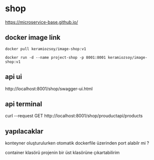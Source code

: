 # shop

https://microservice-base.github.io/


## docker image link
```
docker pull keramiozsoy/image-shop:v1

docker run -d --name project-shop -p 8001:8001 keramiozsoy/image-shop:v1
```

## api ui

http://localhost:8001/shop/swagger-ui.html

## api terminal

curl --request GET http://localhost:8001/shop/prouductapi/products


## yapılacaklar
konteyner oluşturulurken otomatik dockerfile üzerinden port alabilr mi ?

container klasörü projenin bir üst klasörüne çıkartabilirim

